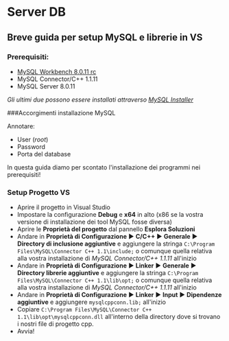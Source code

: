 # Server DB

## Breve guida per setup MySQL e librerie in VS

### Prerequisiti:

- [MySQL Workbench 8.0.11 rc ](https://dev.mysql.com/downloads/workbench/8.0.html)
- MySQL Connector/C++ 1.1.11
- MySQL Server 8.0.11

_Gli ultimi due possono essere installati attraverso [MySQL Installer](https://dev.mysql.com/downloads/installer/)_

###Accorgimenti installazione MySQL 

Annotare:

- User (_root_)
- Password
- Porta del database

In questa guida diamo per scontato l'installazione dei programmi nei prerequisiti!

### Setup Progetto VS

- Aprire il progetto in Visual Studio
- Impostare la configurazione **Debug** e **x64** in alto (x86 se la vostra versione di installazione dei tool MySQL fosse diversa)
- Aprire le **Proprietà del progetto** dal pannello **Esplora Soluzioni**
- Andare in **Proprietà di Configurazione** :arrow_forward: **C/C++** :arrow_forward: **Generale** :arrow_forward: **Directory di inclusione aggiuntive** e aggiungere la stringa `C:\Program Files\MySQL\Connector C++ 1.1\include;` o comunque quella relativa alla vostra installazione di *MySQL Connector/C++ 1.1.11* all'inizio
- Andare in **Proprietà di Configurazione** :arrow_forward: **Linker** :arrow_forward: **Generale** :arrow_forward: **Directory librerie aggiuntive** e aggiungere la stringa `C:\Program Files\MySQL\Connector C++ 1.1\lib\opt;` o comunque quella relativa alla vostra installazione di *MySQL Connector/C++ 1.1.11* all'inizio
- Andare in **Proprietà di Configurazione** :arrow_forward: **Linker** :arrow_forward: **Input** :arrow_forward: **Dipendenze aggiuntive**  e aggiungere `mysqlcppconn.lib;` all'inizio
- Copiare `C:\Program Files\MySQL\Connector C++ 1.1\lib\opt\mysqlcppconn.dll` all'interno della directory dove si trovano i nostri file di progetto cpp.
- Avvia! 
